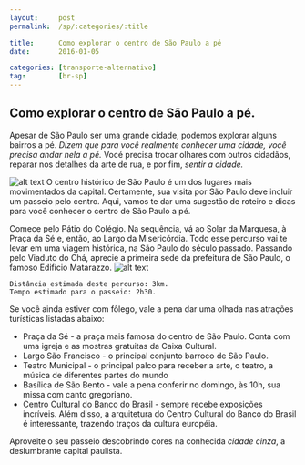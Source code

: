 ```yaml
---
layout:     post
permalink:  /sp/:categories/:title

title:      Como explorar o centro de São Paulo a pé
date:       2016-01-05

categories: [transporte-alternativo]
tag:        [br-sp]
---
```


## Como explorar o centro de São Paulo a pé. 

Apesar de São Paulo ser uma grande cidade, podemos explorar alguns bairros a pé. *Dizem que para você realmente conhecer uma cidade, você precisa andar nela a pé.* Vocé precisa trocar olhares com outros cidadãos, reparar nos detalhes da arte de rua, e por fim,  *sentir a cidade.* 


![alt text][image1]
O centro histórico de São Paulo é um dos lugares mais movimentados da capital. Certamente, sua visita por São Paulo deve incluir um passeio pelo centro. Aqui, vamos te dar uma sugestão de roteiro e dicas para você conhecer o centro de São Paulo a pé. 

Comece pelo Pátio do Colégio. Na sequência, vá ao Solar da Marquesa, à Praça da Sé e, então, ao Largo da Misericórdia. Todo esse percurso vai te levar em uma viagem histórica, na São Paulo do século passado. Passando pelo Viaduto do Chá, aprecie a primeira sede da prefeitura de São Paulo, o famoso Edifício Matarazzo. 
![alt text][image2]

    Distância estimada deste percurso: 3km.
    Tempo estimado para o passeio: 2h30.

Se você ainda estiver com fôlego, vale a pena dar uma olhada nas atrações turísticas listadas abaixo: 

 - Praça da Sé - a praça mais famosa do centro de São Paulo. Conta com uma igreja e as mostras gratuitas da Caixa Cultural. 
 - Largo São Francisco - o principal conjunto barroco de São Paulo.
 - Teatro Municipal - o principal palco para receber a arte, o teatro, a música de diferentes partes do mundo 
 - Basílica de São Bento - vale a pena conferir no domingo, às 10h, sua missa com canto gregoriano.
 - Centro Cultural do Banco do Brasil - sempre recebe exposições incríveis. Além disso, a arquitetura do Centro Cultural do Banco do Brasil é interessante, trazendo traços da cultura européia. 
 
 Aproveite o seu passeio descobrindo cores na conhecida *cidade cinza*, a deslumbrante capital paulista.

[Bike Sampa]:      http://www.mobilicidade.com.br/bikesampa.asp
[Ciclo Sampa]:   http://www.ciclosampa.com.br/



[image1]:      http://media2.popsugar-assets.com/files/2014/06/10/933/n/1922398/1e97c938e11981d6_450382556_10.xxxlarge_2x/i/woman-walked-past-colorful-graffiti-wall-marked.jpg
[image2]:http://msalx.vejasp.abril.com.br/2015/04/30/1633/jYQci/mapa_arquitetonico_layers_.jpeg?1430422509